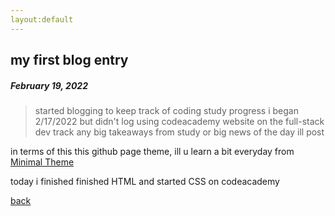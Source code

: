 ```yaml
---
layout:default
---
```


## my first blog entry
##### February 19, 2022

>started blogging to keep track of coding study progress
>i began 2/17/2022 but didn't log
>using codeacademy website on the full-stack dev track
>any big takeaways from study or big news of the day ill post

in terms of this this github page theme, ill u learn a bit everyday from [Minimal Theme](https://github.com/pages-themes/minimal/blob/master/index.md?plain=1)

today i finished finished HTML and started CSS on codeacademy

[back](./)
